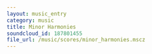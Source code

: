 ```yaml
---
layout: music_entry
category: music
title: Minor Harmonies
soundcloud_id: 187801455
file_url: /music/scores/minor_harmonies.mscz
---
```

